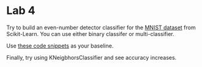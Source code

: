 # Lab 4

Try to build an even-number detector classifier for the [MNIST dataset](http://yann.lecun.com/exdb/mnist/) from Scikit-Learn. You can use either binary classifer or multi-classifier.

Use [these code snippets](https://github.com/ageron/handson-ml/blob/master/03_classification.ipynb) as your baseline.

Finally, try using KNeigbhorsClassifier and see accuracy increases.